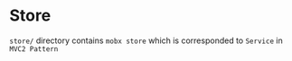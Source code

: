 # Store

`store/` directory contains `mobx store` which is corresponded to `Service` in `MVC2 Pattern`
